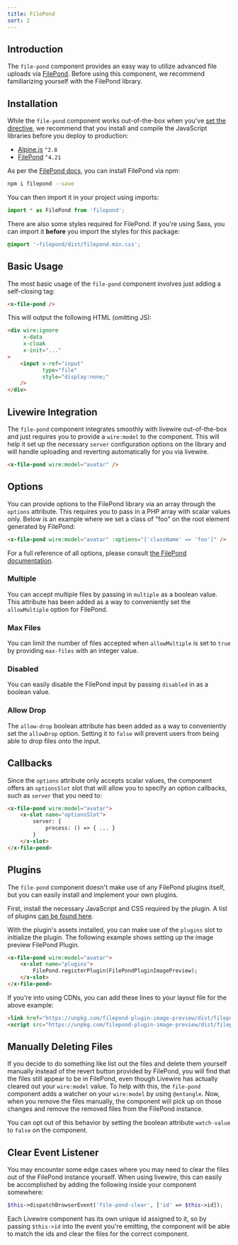 ```yaml
---
title: FilePond
sort: 2
---
```


## Introduction

The `file-pond` component provides an easy way to utilize advanced file uploads via [FilePond](https://pqina.nl/filepond/).
Before using this component, we recommend familiarizing yourself with the FilePond library.

## Installation

While the `file-pond` component works out-of-the-box when you've [set the directive](/docs/laravel-form-components/v4/installation#directives),
we recommend that you install and compile the JavaScript libraries before you deploy to production:

- [Alpine.js](https://github.com/alpinejs/alpine) `^2.8`
- [FilePond](https://pqina.nl/filepond/) `^4.21`

As per the [FilePond docs](https://pqina.nl/filepond/docs/patterns/installation/), you can install FilePond via npm:

```bash
npm i filepond --save
```

You can then import it in your project using imports:

```js
import * as FilePond from 'filepond';
```

There are also some styles required for FilePond. If you're using Sass, you can import it **before** you import the styles for this package:

```css
@import '~filepond/dist/filepond.min.css';
```

## Basic Usage

The most basic usage of the `file-pond` component involves just adding a self-closing tag:

```html
<x-file-pond />
```

This will output the following HTML (omitting JS):

```html
<div wire:ignore
     x-data
     x-cloak
     x-init="..."
>
    <input x-ref="input"
           type="file"
           style="display:none;"
    />
</div>
```

## Livewire Integration

The `file-pond` component integrates smoothly with livewire out-of-the-box and just requires you to
provide a `wire:model` to the component. This will help it set up the necessary `server` configuration
options on the library and will handle uploading and reverting automatically for you via livewire.

```html
<x-file-pond wire:model="avatar" />
```

## Options

You can provide options to the FilePond library via an array through the `options` attribute. This requires you
to pass in a PHP array with scalar values only. Below is an example where we set a class of "foo" on the
root element generated by FilePond:

```html
<x-file-pond wire:model="avatar" :options="['className' => 'foo']" />
```

For a full reference of all options, please consult [the FilePond documentation](https://pqina.nl/filepond/docs/patterns/api/filepond-instance/#properties).

### Multiple

You can accept multiple files by passing in `multiple` as a boolean value. This attribute has been added as a way
to conveniently set the `allowMultiple` option for FilePond.

### Max Files

You can limit the number of files accepted when `allowMultiple` is set to `true` by providing `max-files` with an
integer value.

### Disabled

You can easily disable the FilePond input by passing `disabled` in as a boolean value.

### Allow Drop

The `allow-drop` boolean attribute has been added as a way to conveniently set the `allowDrop` option. Setting it to `false`
will prevent users from being able to drop files onto the input.

## Callbacks

Since the `options` attribute only accepts scalar values, the component offers an `optionsSlot` slot that will allow you to
specify an option callbacks, such as `server` that you need to:

```html
<x-file-pond wire:model="avatar">
    <x-slot name="optionsSlot">
        server: {
            process: () => { ... }
        }
    </x-slot>
</x-file-pond>
```

## Plugins

The `file-pond` component doesn't make use of any FilePond plugins itself, but you can easily install and implement your own plugins.

First, install the necessary JavaScript and CSS required by the plugin. A list of plugins [can be found here](https://pqina.nl/filepond/plugins.html).

With the plugin's assets installed, you can make use of the `plugins` slot to initialize the plugin. The following example shows setting up the image
preview FilePond Plugin.

```html
<x-file-pond wire:model="avatar">
    <x-slot name="plugins">
        FilePond.registerPlugin(FilePondPluginImagePreview);
    </x-slot>
</x-file-pond>
```

If you're into using CDNs, you can add these lines to your layout file for the above example:

```html
<link href="https://unpkg.com/filepond-plugin-image-preview/dist/filepond-plugin-image-preview.css" rel="stylesheet">
<script src="https://unpkg.com/filepond-plugin-image-preview/dist/filepond-plugin-image-preview.js"></script>
```

## Manually Deleting Files

If you decide to do something like list out the files and delete them yourself manually instead of the revert button provided by FilePond, you will
find that the files still appear to be in FilePond, even though Livewire has actually cleared out your `wire:model` value. To help with this,
the `file-pond` component adds a watcher on your `wire:model` by using `@entangle`. Now, when you remove the files manually, the component
will pick up on those changes and remove the removed files from the FilePond instance.

You can opt out of this behavior by setting the boolean attribute `watch-value` to `false` on the component.

## Clear Event Listener

You may encounter some edge cases where you may need to clear the files out of the FilePond instance
yourself. When using livewire, this can easily be accomplished by adding the following inside your
component somewhere:

```php
$this->dispatchBrowserEvent('file-pond-clear', ['id' => $this->id]);
```

Each Livewire component has its own unique id assigned to it, so by passing `$this->id` into the
event you're emitting, the component will be able to match the ids and clear the files for the correct
component.
